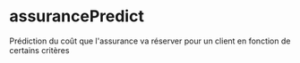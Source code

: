 # assurancePredict
Prédiction du coût que l'assurance va réserver pour un client en fonction de certains critères
